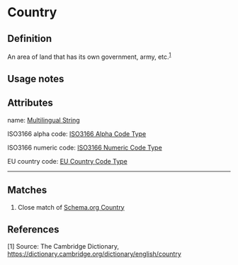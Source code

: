# Country

## Definition
An area of land that has its own government, army, etc.<sup>[1](#fn1)</sup>

## Usage notes

## Attributes
name: [Multilingual String](../datatypes/Multilingual_String.md)

ISO3166 alpha code: [ISO3166 Alpha Code Type](../datatypes/ISO3166_Alpha_Code.md)

ISO3166 numeric code: [ISO3166 Numeric Code Type](../datatypes/ISO3166_Numeric_Code.md)

EU country code: [EU Country Code Type](../datatypes/EU_Country_Code.md)

---

## Matches
1. Close match of [Schema.org Country](https://schema.org/Country)

## References
<a name="fn1">\[1\]</a> Source: The Cambridge Dictionary, https://dictionary.cambridge.org/dictionary/english/country 
